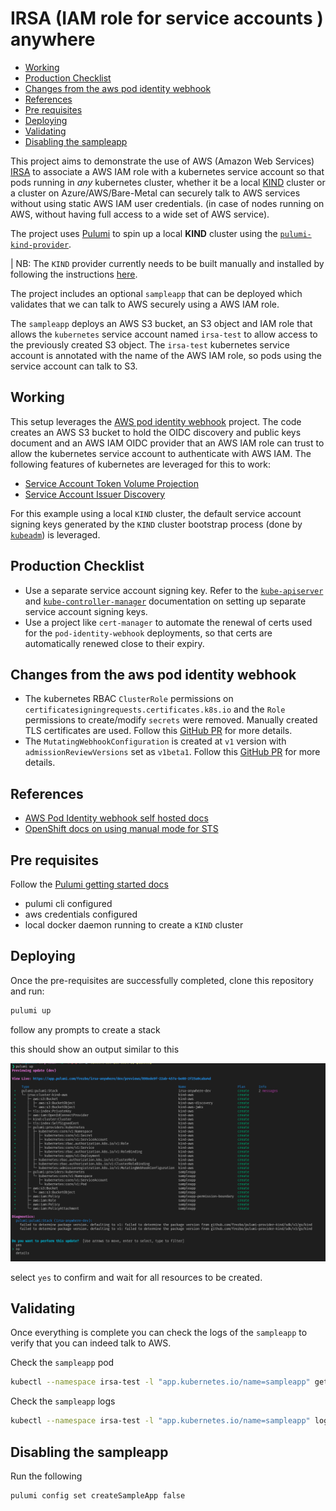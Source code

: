   # IRSA (IAM role for service accounts ) anywhere

  - [Working](#working)
  - [Production Checklist](#production-checklist)
  - [Changes from the aws pod identity webhook](#changes-from-the-aws-pod-identity-webhook)
  - [References](#references)
  - [Pre requisites](#pre-requisites)
  - [Deploying](#deploying)
  - [Validating](#validating)
  - [Disabling the sampleapp](#disabling-the-sampleapp)

This project aims to demonstrate the use of AWS (Amazon Web Services) [IRSA](https://docs.aws.amazon.com/eks/latest/userguide/iam-roles-for-service-accounts.html) to associate a AWS IAM role with a kubernetes service account so that pods running in *any* kubernetes cluster, whether it be a local [KIND](https://kind.sigs.k8s.io/) cluster or a cluster on Azure/AWS/Bare-Metal can securely talk to AWS services without using static AWS IAM user credentials. (in case of nodes running on AWS, without having full access to a wide set of AWS service).

The project uses [Pulumi](https://www.pulumi.com/) to spin up a local **KIND** cluster using the [`pulumi-kind-provider`](https://github.com/frezbo/pulumi-provider-kind). 

| NB: The `KIND` provider currently needs to be built manually and installed by following the instructions [here](https://github.com/frezbo/pulumi-provider-kind).

The project includes an optional `sampleapp` that can be deployed which validates that we can talk to AWS securely using a AWS IAM role.

The `sampleapp` deploys an AWS S3 bucket, an S3 object and IAM role that allows the `kubernetes` service account named `irsa-test` to allow access to the previously created S3 object. The `irsa-test` kubernetes service account is annotated with the name of the AWS IAM role, so pods using the service account can talk to S3.

## Working

This setup leverages the [AWS pod identity webhook](https://github.com/aws/amazon-eks-pod-identity-webhook) project. The code creates an AWS S3 bucket to hold the OIDC discovery and public keys document and an AWS IAM OIDC provider that an AWS IAM role can trust to allow the kubernetes service account to authenticate with AWS IAM. The following features of kubernetes are leveraged for this to work:

* [Service Account Token Volume Projection](https://kubernetes.io/docs/tasks/configure-pod-container/configure-service-account/#service-account-token-volume-projection)
* [Service Account Issuer Discovery](https://kubernetes.io/docs/tasks/configure-pod-container/configure-service-account/#service-account-issuer-discovery)

For this example using a local `KIND` cluster, the default service account signing keys generated by the `KIND` cluster bootstrap process (done by [`kubeadm`](https://kubernetes.io/docs/reference/setup-tools/kubeadm/)) is leveraged.


## Production Checklist

* Use a separate service account signing key. Refer to the [`kube-apiserver`](https://kubernetes.io/docs/reference/command-line-tools-reference/kube-apiserver) and [`kube-controller-manager`](https://kubernetes.io/docs/reference/command-line-tools-reference/kube-controller-manager/) documentation on setting up separate service account signing keys.
* Use a project like `cert-manager` to automate the renewal of certs used for the `pod-identity-webhook` deployments, so that certs are automatically renewed close to their expiry.
## Changes from the aws pod identity webhook

* The kubernetes RBAC `ClusterRole` permissions on `certificatesigningrequests.certificates.k8s.io` and the `Role` permissions to create/modify `secrets` were removed. Manually created TLS certificates are used. Follow this [GitHub PR](https://github.com/aws/amazon-eks-pod-identity-webhook/pull/87) for more details.
* The `MutatingWebhookConfiguration` is created at `v1` version with `admissionReviewVersions` set as `v1beta1`. Follow this [GitHub PR](https://github.com/aws/amazon-eks-pod-identity-webhook/pull/115) for more details.

## References

* [AWS Pod Identity webhook self hosted docs](https://github.com/aws/amazon-eks-pod-identity-webhook/blob/master/SELF_HOSTED_SETUP.md)
* [OpenShift docs on using manual mode for STS](https://docs.openshift.com/container-platform/4.7/authentication/managing_cloud_provider_credentials/cco-mode-sts.html)

## Pre requisites

Follow the [Pulumi getting started docs](https://www.pulumi.com/docs/get-started/install/)

* pulumi cli configured
* aws credentials configured
* local docker daemon running to create a `KIND` cluster

## Deploying

 Once the pre-requisites are successfully completed, clone this repository and run:

```bash
pulumi up
```

follow any prompts to create a stack

this should show an output similar to this

![pulumi-up](images/01-pulumi-up-output.png)

select `yes` to confirm and wait for all resources to be created.

## Validating

Once everything is complete you can check the logs of the `sampleapp` to verify that you can indeed talk to AWS.

Check the `sampleapp` pod

```bash
kubectl --namespace irsa-test -l "app.kubernetes.io/name=sampleapp" get pods
```

Check the `sampleapp` logs

```bash
kubectl --namespace irsa-test -l "app.kubernetes.io/name=sampleapp" logs -f
```

## Disabling the sampleapp

Run the following

```bash
pulumi config set createSampleApp false
```
